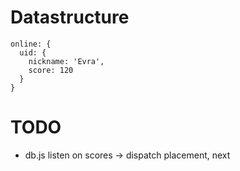 # Datastructure

```
online: {
  uid: {
    nickname: 'Evra',
    score: 120
  }
}
```

# TODO
- db.js listen on scores -> dispatch placement, next
